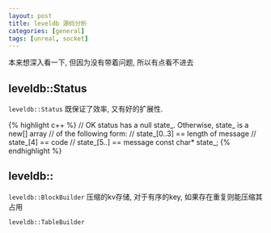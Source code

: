 ```yaml
---
layout: post
title: leveldb 源码分析
categories: [general]
tags: [unreal, socket]
---
```


本来想深入看一下, 但因为没有带着问题, 所以有点看不进去

## leveldb::Status

`leveldb::Status` 既保证了效率, 又有好的扩展性.

{% highlight c++ %}
  // OK status has a null state_.  Otherwise, state_ is a new[] array
  // of the following form:
  //    state_[0..3] == length of message
  //    state_[4]    == code
  //    state_[5..]  == message
  const char* state_;
{% endhighlight %}

## leveldb::

`leveldb::BlockBuilder` 压缩的kv存储, 对于有序的key, 如果存在重复则能压缩其占用

`leveldb::TableBuilder`
